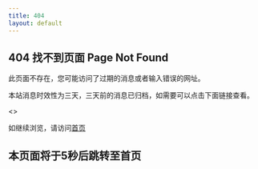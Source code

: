 ```yaml
---
title: 404
layout: default
---
```


<script language="JavaScript"> 
  function myrefresh(){window.location="/";}
  setTimeout('myrefresh()',5000);
</script>

## 404 找不到页面 Page Not Found

此页面不存在，您可能访问了过期的消息或者输入错误的网址。

本站消息时效性为三天，三天前的消息已归档，如需要可以点击下面链接查看。

<<script type="text/javascript">
    var url = window.location.pathname;
    var url2 = url.split("/");
    document.write('https://github.com/zning1994/finews/blob/main/old_post/'+url2[2]+'-'+url2[3]+'-'+url2[4]+'-'+url2[5].split(".")[0]+'.md')
</script>>

如继续浏览，请访问[首页](/) 

## 本页面将于5秒后跳转至首页
